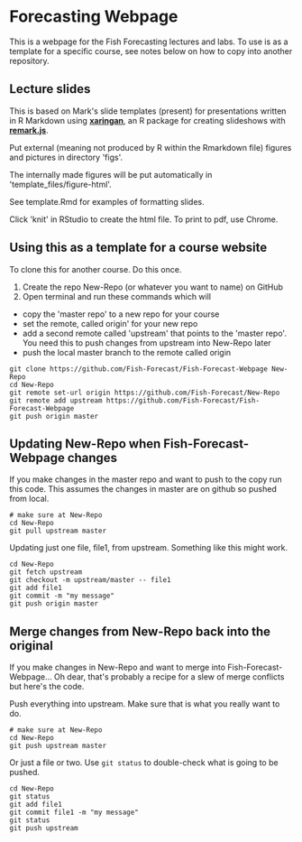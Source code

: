 # Forecasting Webpage

This is a webpage for the Fish Forecasting lectures and labs.  To use is as a template for a specific course, see notes below on how to copy into another repository.

## Lecture slides

This is based on Mark's slide templates (present) for presentations written in R Markdown using **[xaringan](https://github.com/yihui/xaringan)**, an R package for creating slideshows with **[remark.js](http://remarkjs.com)**.

Put external (meaning not produced by R within the Rmarkdown file) figures and pictures in directory 'figs'.

The internally made figures will be put automatically in 'template_files/figure-html'.

See template.Rmd for examples of formatting slides.

Click 'knit' in RStudio to create the html file.  To print to pdf, use Chrome.

## Using this as a template for a course website

To clone this for another course. Do this once.

1. Create the repo New-Repo (or whatever you want to name) on GitHub
2. Open terminal and run these commands which will

  * copy the 'master repo' to a new repo for your course
  * set the remote, called origin' for your new repo
  * add a second remote called 'upstream' that points to the 'master repo'.  You need this to push changes from upstream into New-Repo later
  * push the local master branch to the remote called origin

```
git clone https://github.com/Fish-Forecast/Fish-Forecast-Webpage New-Repo
cd New-Repo
git remote set-url origin https://github.com/Fish-Forecast/New-Repo
git remote add upstream https://github.com/Fish-Forecast/Fish-Forecast-Webpage
git push origin master
```

## Updating New-Repo when Fish-Forecast-Webpage changes

If you make changes in the master repo and want to push to the copy run this code.  This assumes the changes in master are on github so pushed from local. 

```
# make sure at New-Repo
cd New-Repo
git pull upstream master
```

Updating just one file, file1, from upstream. Something like this might work.

```
cd New-Repo
git fetch upstream
git checkout -m upstream/master -- file1
git add file1
git commit -m "my message"
git push origin master
```

## Merge changes from New-Repo back into the original

If you make changes in New-Repo and want to merge into Fish-Forecast-Webpage...  Oh dear, that's probably a recipe for a slew of merge conflicts but here's the code.

Push everything into upstream. Make sure that is what you really want to do.

```
# make sure at New-Repo
cd New-Repo
git push upstream master
```

Or just a file or two. Use `git status` to double-check what is going to be pushed.

```
cd New-Repo
git status
git add file1
git commit file1 -m "my message"
git status
git push upstream
```
